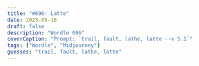 ```yaml
---
title: "#696: Latte"
date: 2023-05-16
draft: false
description: "Wordle 696"
coverCaption: "Prompt: `trail, fault, lathe, latte --v 5.1`"
tags: ["Wordle", "Midjourney"]
guesses: "trail, fault, lathe, latte"
---
```

